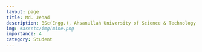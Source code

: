 ```yaml
---
layout: page
title: Md. Jehad
description: BSc(Engg.), Ahsanullah University of Science & Technology
img: #assets/img/mine.png
importance: 4
category: Student
---
```

